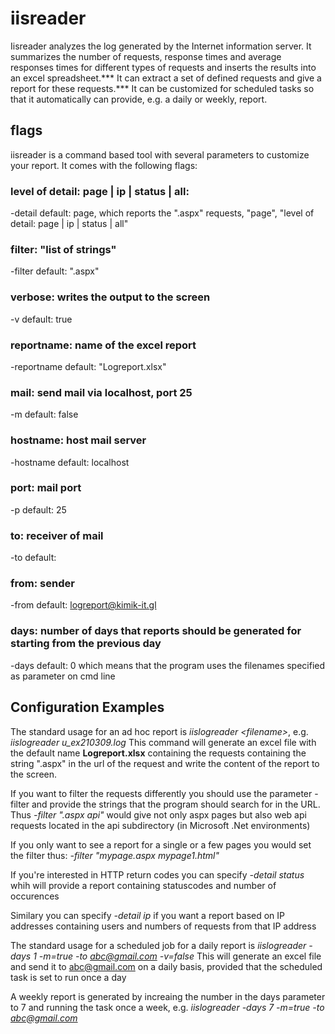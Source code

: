 # iisreader
Iisreader analyzes the log generated by the Internet information server.
It summarizes the number of requests, response times and average responses times for different types of requests and inserts the results into an excel spreadsheet.***
It can extract a set of defined requests and give a report for these requests.***
It can be customized for scheduled tasks so that it automatically can provide, e.g. a daily or weekly, report.

## flags

iisreader is a command based tool with several parameters to customize your report. It comes with the following flags:

### level of detail: page | ip | status | all: 
-detail default: page, which reports the ".aspx" requests, "page", "level of detail: page | ip | status | all"
### filter:  "list of strings"
-filter default: ".aspx"

### verbose: writes the output to the screen
-v default: true
### reportname: name of the excel report
-reportname default: "Logreport.xlsx"
### mail: send mail via localhost, port 25 
-m default: false     

### hostname: host mail server
-hostname default: localhost

### port: mail port
-p default: 25

### to: receiver of mail
-to default: 

### from: sender
-from default: logreport@kimik-it.gl

### days: number of days that reports should be generated for starting from the previous day
-days default: 0 which means that the program uses the filenames specified as parameter on cmd line

## Configuration Examples

The standard usage for an ad hoc report is *iislogreader \<filename\>*, e.g. *iislogreader u_ex210309.log*
This command will generate an excel file with the default name **Logreport.xlsx** containing the requests containing the string ".aspx" in the url of the request
and write the content of the report to the screen.

If you want to filter the requests differently you should use the parameter -filter and provide the strings that the program should search for in the URL.
Thus *-filter ".aspx api"* would give not only aspx pages but also web api requests located in the api subdirectory (in Microsoft .Net environments)

If you only want to see a report for a single or a few pages you would set the filter thus: *-filter "mypage.aspx mypage1.html"*

If you're interested in HTTP return codes you can specify *-detail status* whih will provide a report containing statuscodes and number of occurences

Similary you can specify *-detail ip* if you want a report based on IP addresses containing users and numbers of requests from that IP address

The standard usage for a scheduled job for a daily report is  *iislogreader -days 1 -m=true -to abc@gmail.com -v=false*
This will generate an excel file and send it to abc@gmail.com on a daily basis, provided that the scheduled task is set to run once a day

A weekly report is generated by increaing the number in the days parameter to 7 and running the task once a week, e.g. *iislogreader -days 7 -m=true -to abc@gmail.com* 

